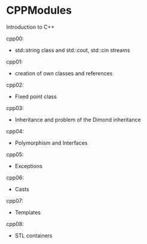 # CPPModules
Introduction to C++

cpp00:
- std::string class and std::cout, std::cin streams

cpp01:
- creation of own classes and references

cpp02:
- Fixed point class

cpp03:
- Inheritance and problem of the Dimond inheritance

cpp04:
- Polymorphism and Interfaces

cpp05:
- Exceptions

cpp06:
- Casts

cpp07:
- Templates

cpp08:
- STL containers
